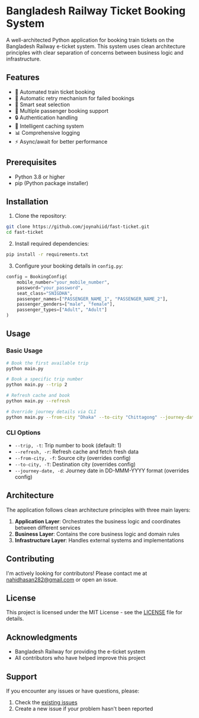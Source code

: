 # Bangladesh Railway Ticket Booking System

A well-architected Python application for booking train tickets on the Bangladesh Railway e-ticket system. This system uses clean architecture principles with clear separation of concerns between business logic and infrastructure.

## Features

- 🚂 Automated train ticket booking
- 🔄 Automatic retry mechanism for failed bookings
- 🎯 Smart seat selection
- 📱 Multiple passenger booking support
- 🔒 Authentication handling
- 💾 Intelligent caching system
- 📊 Comprehensive logging
- ⚡ Async/await for better performance

## Prerequisites

- Python 3.8 or higher
- pip (Python package installer)

## Installation

1. Clone the repository:
```bash
git clone https://github.com/joynahiid/fast-ticket.git
cd fast-ticket
```

2. Install required dependencies:
```bash
pip install -r requirements.txt
```

3. Configure your booking details in `config.py`:
```python
config = BookingConfig(
    mobile_number="your_mobile_number",
    password="your_password",
    seat_class="SNIGDHA",
    passenger_names=["PASSENGER_NAME_1", "PASSENGER_NAME_2"],
    passenger_genders=["male", "female"],
    passenger_types=["Adult", "Adult"]
)
```

## Usage

### Basic Usage

```bash
# Book the first available trip
python main.py

# Book a specific trip number
python main.py --trip 2

# Refresh cache and book
python main.py --refresh

# Override journey details via CLI
python main.py --from-city "Dhaka" --to-city "Chittagong" --journey-date "28-May-2025"
```

### CLI Options

- `--trip, -t`: Trip number to book (default: 1)
- `--refresh, -r`: Refresh cache and fetch fresh data
- `--from-city, -f`: Source city (overrides config)
- `--to-city, -T`: Destination city (overrides config)  
- `--journey-date, -d`: Journey date in DD-MMM-YYYY format (overrides config)

## Architecture

The application follows clean architecture principles with three main layers:

1. **Application Layer**: Orchestrates the business logic and coordinates between different services
2. **Business Layer**: Contains the core business logic and domain rules
3. **Infrastructure Layer**: Handles external systems and implementations

## Contributing

I'm actively looking for contributors! Please contact me at nahidhasan282@gmail.com or open an issue.

## License

This project is licensed under the MIT License - see the [LICENSE](LICENSE) file for details.

## Acknowledgments

- Bangladesh Railway for providing the e-ticket system
- All contributors who have helped improve this project

## Support

If you encounter any issues or have questions, please:
1. Check the [existing issues](https://github.com/joynahiid/fast-ticket/issues)
2. Create a new issue if your problem hasn't been reported
